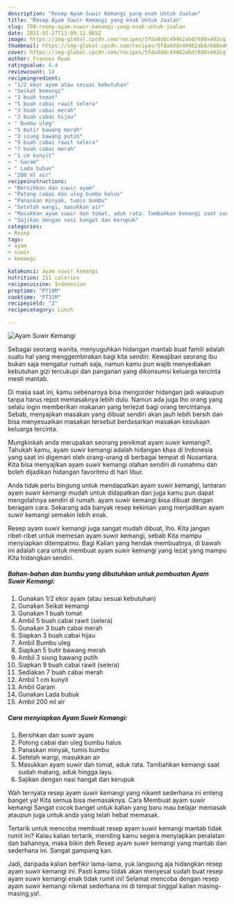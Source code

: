 ```yaml
---
description: "Resep Ayam Suwir Kemangi yang enak Untuk Jualan"
title: "Resep Ayam Suwir Kemangi yang enak Untuk Jualan"
slug: 789-resep-ayam-suwir-kemangi-yang-enak-untuk-jualan
date: 2021-02-27T13:09:12.805Z
image: https://img-global.cpcdn.com/recipes/5fda8ddc49462abd/680x482cq70/ayam-suwir-kemangi-foto-resep-utama.jpg
thumbnail: https://img-global.cpcdn.com/recipes/5fda8ddc49462abd/680x482cq70/ayam-suwir-kemangi-foto-resep-utama.jpg
cover: https://img-global.cpcdn.com/recipes/5fda8ddc49462abd/680x482cq70/ayam-suwir-kemangi-foto-resep-utama.jpg
author: Frances Ryan
ratingvalue: 4.4
reviewcount: 14
recipeingredient:
- "1/2 ekor ayam atau sesuai kebutuhan"
- "Seikat kemangi"
- "1 buah tomat"
- "5 buah cabai rawit selera"
- "3 buah cabai merah"
- "3 buah cabai hijau"
- " Bumbu uleg"
- "5 butir bawang merah"
- "3 siung bawang putih"
- "9 buah cabai rawit selera"
- "7 buah cabai merah"
- "1 cm kunyit"
- " Garam"
- " Lada bubuk"
- "200 ml air"
recipeinstructions:
- "Bersihkan dan suwir ayam"
- "Potong cabai dan uleg bumbu halus"
- "Panaskan minyak, tumis bumbu"
- "Setelah wangi, masukkan air"
- "Masukkan ayam suwir dan tomat, aduk rata. Tambahkan kemangi saat sudah matang, aduk hingga layu."
- "Sajikan dengan nasi hangat dan kerupuk"
categories:
- Resep
tags:
- ayam
- suwir
- kemangi

katakunci: ayam suwir kemangi 
nutrition: 211 calories
recipecuisine: Indonesian
preptime: "PT19M"
cooktime: "PT32M"
recipeyield: "2"
recipecategory: Lunch

---
```



![Ayam Suwir Kemangi](https://img-global.cpcdn.com/recipes/5fda8ddc49462abd/680x482cq70/ayam-suwir-kemangi-foto-resep-utama.jpg)

Sebagai seorang wanita, menyuguhkan hidangan mantab buat famili adalah suatu hal yang menggembirakan bagi kita sendiri. Kewajiban seorang ibu bukan saja mengatur rumah saja, namun kamu pun wajib menyediakan kebutuhan gizi tercukupi dan panganan yang dikonsumsi keluarga tercinta mesti mantab.

Di masa  saat ini, kamu sebenarnya bisa mengorder hidangan jadi walaupun tanpa harus repot memasaknya lebih dulu. Namun ada juga lho orang yang selalu ingin memberikan makanan yang terlezat bagi orang tercintanya. Sebab, menyajikan masakan yang dibuat sendiri akan jauh lebih bersih dan bisa menyesuaikan masakan tersebut berdasarkan masakan kesukaan keluarga tercinta. 



Mungkinkah anda merupakan seorang penikmat ayam suwir kemangi?. Tahukah kamu, ayam suwir kemangi adalah hidangan khas di Indonesia yang saat ini digemari oleh orang-orang di berbagai tempat di Nusantara. Kita bisa menyajikan ayam suwir kemangi olahan sendiri di rumahmu dan boleh dijadikan hidangan favoritmu di hari libur.

Anda tidak perlu bingung untuk mendapatkan ayam suwir kemangi, lantaran ayam suwir kemangi mudah untuk didapatkan dan juga kamu pun dapat mengolahnya sendiri di rumah. ayam suwir kemangi bisa dibuat dengan beragam cara. Sekarang ada banyak resep kekinian yang menjadikan ayam suwir kemangi semakin lebih enak.

Resep ayam suwir kemangi juga sangat mudah dibuat, lho. Kita jangan ribet-ribet untuk memesan ayam suwir kemangi, sebab Kita mampu menyiapkan ditempatmu. Bagi Kalian yang hendak membuatnya, di bawah ini adalah cara untuk membuat ayam suwir kemangi yang lezat yang mampu Kita hidangkan sendiri.

<!--inarticleads1-->

##### Bahan-bahan dan bumbu yang dibutuhkan untuk pembuatan Ayam Suwir Kemangi:

1. Gunakan 1/2 ekor ayam (atau sesuai kebutuhan)
1. Gunakan Seikat kemangi
1. Gunakan 1 buah tomat
1. Ambil 5 buah cabai rawit (selera)
1. Gunakan 3 buah cabai merah
1. Siapkan 3 buah cabai hijau
1. Ambil  Bumbu uleg
1. Siapkan 5 butir bawang merah
1. Ambil 3 siung bawang putih
1. Siapkan 9 buah cabai rawit (selera)
1. Sediakan 7 buah cabai merah
1. Ambil 1 cm kunyit
1. Ambil  Garam
1. Gunakan  Lada bubuk
1. Ambil 200 ml air




<!--inarticleads2-->

##### Cara menyiapkan Ayam Suwir Kemangi:

1. Bersihkan dan suwir ayam
1. Potong cabai dan uleg bumbu halus
1. Panaskan minyak, tumis bumbu
1. Setelah wangi, masukkan air
1. Masukkan ayam suwir dan tomat, aduk rata. Tambahkan kemangi saat sudah matang, aduk hingga layu.
1. Sajikan dengan nasi hangat dan kerupuk




Wah ternyata resep ayam suwir kemangi yang nikamt sederhana ini enteng banget ya! Kita semua bisa memasaknya. Cara Membuat ayam suwir kemangi Sangat cocok banget untuk kalian yang baru mau belajar memasak ataupun juga untuk anda yang telah hebat memasak.

Tertarik untuk mencoba membuat resep ayam suwir kemangi mantab tidak rumit ini? Kalau kalian tertarik, mending kamu segera menyiapkan peralatan dan bahannya, maka bikin deh Resep ayam suwir kemangi yang mantab dan sederhana ini. Sangat gampang kan. 

Jadi, daripada kalian berfikir lama-lama, yuk langsung aja hidangkan resep ayam suwir kemangi ini. Pasti kamu tiidak akan menyesal sudah buat resep ayam suwir kemangi enak tidak rumit ini! Selamat mencoba dengan resep ayam suwir kemangi nikmat sederhana ini di tempat tinggal kalian masing-masing,ya!.

